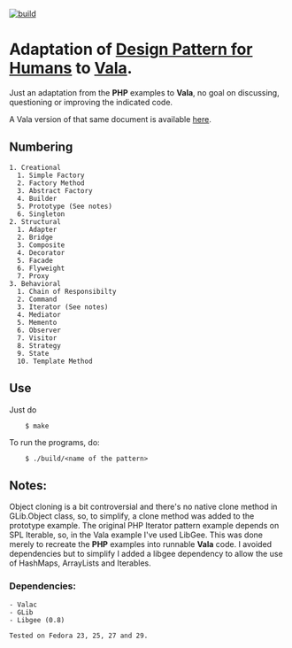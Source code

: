 [![build](https://app.travis-ci.com/phastmike/vala-design-patterns-for-humans.svg?branch=master)](https://app.travis-ci.com/github/phastmike/vala-design-patterns-for-humans)

# Adaptation of [Design Pattern for Humans](https://github.com/kamranahmedse/design-patterns-for-humans/blob/master/README.md) to [Vala](https://en.wikipedia.org/wiki/Vala_(programming_language)).
Just an adaptation from the **PHP** examples to **Vala**, no goal on discussing, questioning or improving the indicated code.

A Vala version of that same document is available [here](https://github.com/design-patterns-for-humans/vala).

## Numbering
	1. Creational
	  1. Simple Factory
	  2. Factory Method 
	  3. Abstract Factory
	  4. Builder
	  5. Prototype (See notes)
	  6. Singleton
	2. Structural
	  1. Adapter
	  2. Bridge
      3. Composite
      4. Decorator
      5. Facade
      6. Flyweight
      7. Proxy
	3. Behavioral
	  1. Chain of Responsibilty
	  2. Command
	  3. Iterator (See notes)
	  4. Mediator
	  5. Memento
	  6. Observer
	  7. Visitor
	  8. Strategy
	  9. State
	  10. Template Method
## Use
Just do

```shell
    $ make
```
To run the programs, do:

```shell
    $ ./build/<name of the pattern>
```
## Notes:
Object cloning is a bit controversial and there's no native clone method in GLib.Object class, so, to simplify, a clone method was added to the prototype example. The original PHP Iterator pattern example depends on SPL Iterable, so, in the Vala example I've used LibGee. This was done merely to recreate the **PHP** examples into runnable **Vala** code. I avoided dependencies but to simplify I added a libgee dependency to allow the use of HashMaps, ArrayLists and Iterables.

### Dependencies:
    - Valac
    - GLib
    - Libgee (0.8)
    
    Tested on Fedora 23, 25, 27 and 29.
